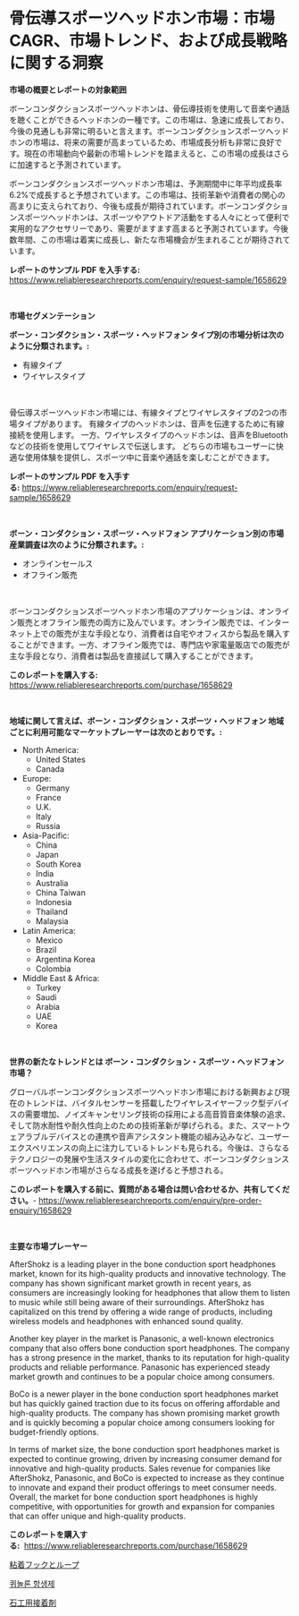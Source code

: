 <p><h1>骨伝導スポーツヘッドホン市場：市場CAGR、市場トレンド、および成長戦略に関する洞察</h1></p><p><strong>市場の概要とレポートの対象範囲</strong></p>
<p><p>ボーンコンダクションスポーツヘッドホンは、骨伝導技術を使用して音楽や通話を聴くことができるヘッドホンの一種です。この市場は、急速に成長しており、今後の見通しも非常に明るいと言えます。ボーンコンダクションスポーツヘッドホンの市場は、将来の需要が高まっているため、市場成長分析も非常に良好です。現在の市場動向や最新の市場トレンドを踏まえると、この市場の成長はさらに加速すると予測されています。</p><p>ボーンコンダクションスポーツヘッドホン市場は、予測期間中に年平均成長率6.2%で成長すると予想されています。この市場は、技術革新や消費者の関心の高まりに支えられており、今後も成長が期待されています。ボーンコンダクションスポーツヘッドホンは、スポーツやアウトドア活動をする人々にとって便利で実用的なアクセサリーであり、需要がますます高まると予測されています。今後数年間、この市場は着実に成長し、新たな市場機会が生まれることが期待されています。</p></p>
<p><strong>レポートのサンプル PDF を入手する:</strong> <a href="https://www.reliableresearchreports.com/enquiry/request-sample/1658629">https://www.reliableresearchreports.com/enquiry/request-sample/1658629</a></p>
<p>&nbsp;</p>
<p><strong>市場セグメンテーション</strong></p>
<p><strong>ボーン・コンダクション・スポーツ・ヘッドフォン タイプ別の市場分析は次のように分類されます。:</strong></p>
<p><ul><li>有線タイプ</li><li>ワイヤレスタイプ</li></ul></p>
<p>&nbsp;</p>
<p><p>骨伝導スポーツヘッドホン市場には、有線タイプとワイヤレスタイプの2つの市場タイプがあります。 有線タイプのヘッドホンは、音声を伝達するために有線接続を使用します。 一方、ワイヤレスタイプのヘッドホンは、音声をBluetoothなどの技術を使用してワイヤレスで伝送します。 どちらの市場もユーザーに快適な使用体験を提供し、スポーツ中に音楽や通話を楽しむことができます。</p></p>
<p><strong>レポートのサンプル PDF を入手する:</strong>&nbsp;<a href="https://www.reliableresearchreports.com/enquiry/request-sample/1658629">https://www.reliableresearchreports.com/enquiry/request-sample/1658629</a></p>
<p>&nbsp;</p>
<p><strong> ボーン・コンダクション・スポーツ・ヘッドフォン アプリケーション別の市場産業調査は次のように分類されます。:</strong></p>
<p><ul><li>オンラインセールス</li><li>オフライン販売</li></ul></p>
<p>&nbsp;</p>
<p><p>ボーンコンダクションスポーツヘッドホン市場のアプリケーションは、オンライン販売とオフライン販売の両方に及んでいます。オンライン販売では、インターネット上での販売が主な手段となり、消費者は自宅やオフィスから製品を購入することができます。一方、オフライン販売では、専門店や家電量販店での販売が主な手段となり、消費者は製品を直接試して購入することができます。</p></p>
<p><strong>このレポートを購入する:</strong>&nbsp; <a href="https://www.reliableresearchreports.com/purchase/1658629">https://www.reliableresearchreports.com/purchase/1658629</a></p>
<p>&nbsp;</p>
<p><strong>地域に関して言えば、ボーン・コンダクション・スポーツ・ヘッドフォン 地域ごとに利用可能なマーケットプレーヤーは次のとおりです。:</strong></p>
<p><ul>
    <li>
        North America:
        <ul>
            <li>United States</li>
            <li>Canada</li>
        </ul>
    </li>
    <li>
        Europe:
        <ul>
            <li>Germany</li>
            <li>France</li>
            <li>U.K.</li>
            <li>Italy</li>
            <li>Russia</li>
        </ul>
    </li>
    <li>
        Asia-Pacific:
        <ul>
            <li>China</li>
            <li>Japan</li>
            <li>South Korea</li>
            <li>India</li>
            <li>Australia</li>
            <li>China Taiwan</li>
            <li>Indonesia</li>
            <li>Thailand</li>
            <li>Malaysia</li>
        </ul>
    </li>
    <li>
        Latin America:
        <ul>
            <li>Mexico</li>
            <li>Brazil</li>
            <li>Argentina Korea</li>
            <li>Colombia</li>
        </ul>
    </li>
    <li>
        Middle East & Africa:
        <ul>
            <li>Turkey</li>
            <li>Saudi</li>
            <li>Arabia</li>
            <li>UAE</li>
            <li>Korea</li>
        </ul>
    </li>
    </ul></p>
<p>&nbsp;</p>
<p><strong>世界の新たなトレンドとは ボーン・コンダクション・スポーツ・ヘッドフォン 市場？</strong></p>
<p><p>グローバルボーンコンダクションスポーツヘッドホン市場における新興および現在のトレンドは、バイタルセンサーを搭載したワイヤレスイヤーフック型デバイスの需要増加、ノイズキャンセリング技術の採用による高音質音楽体験の追求、そして防水耐性や耐久性向上のための技術革新が挙げられる。また、スマートウェアラブルデバイスとの連携や音声アシスタント機能の組み込みなど、ユーザーエクスペリエンスの向上に注力しているトレンドも見られる。今後は、さらなるテクノロジーの発展や生活スタイルの変化に合わせて、ボーンコンダクションスポーツヘッドホン市場がさらなる成長を遂げると予想される。</p></p>
<p><strong>このレポートを購入する前に、質問がある場合は問い合わせるか、共有してください。</strong>- <a href="https://www.reliableresearchreports.com/enquiry/pre-order-enquiry/1658629">https://www.reliableresearchreports.com/enquiry/pre-order-enquiry/1658629</a></p>
<p>&nbsp;</p>
<p><strong>主要な市場プレーヤー</strong></p>
<p><p>AfterShokz is a leading player in the bone conduction sport headphones market, known for its high-quality products and innovative technology. The company has shown significant market growth in recent years, as consumers are increasingly looking for headphones that allow them to listen to music while still being aware of their surroundings. AfterShokz has capitalized on this trend by offering a wide range of products, including wireless models and headphones with enhanced sound quality. </p><p>Another key player in the market is Panasonic, a well-known electronics company that also offers bone conduction sport headphones. The company has a strong presence in the market, thanks to its reputation for high-quality products and reliable performance. Panasonic has experienced steady market growth and continues to be a popular choice among consumers.</p><p>BoCo is a newer player in the bone conduction sport headphones market but has quickly gained traction due to its focus on offering affordable and high-quality products. The company has shown promising market growth and is quickly becoming a popular choice among consumers looking for budget-friendly options.</p><p>In terms of market size, the bone conduction sport headphones market is expected to continue growing, driven by increasing consumer demand for innovative and high-quality products. Sales revenue for companies like AfterShokz, Panasonic, and BoCo is expected to increase as they continue to innovate and expand their product offerings to meet consumer needs. Overall, the market for bone conduction sport headphones is highly competitive, with opportunities for growth and expansion for companies that can offer unique and high-quality products.</p></p>
<p><strong>このレポートを購入する:</strong>&nbsp;&nbsp;<a href="https://www.reliableresearchreports.com/purchase/1658629">https://www.reliableresearchreports.com/purchase/1658629</a></p>
<p><p><a href="https://github.com/Calvi3ynJerde867/Market-Research-Report-List-1/blob/main/371442212340.md">粘着フックとループ</a></p><p><a href="https://github.com/RichardLueilwitz787/Market-Research-Report-List-1/blob/main/183927511610.md">퀴놀론 항생제</a></p><p><a href="https://github.com/JacksonWiza1924/Market-Research-Report-List-1/blob/main/962146112341.md">石工用接着剤</a></p></p>